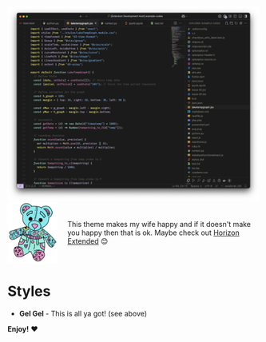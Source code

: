 <img src="./assets/gelgel.png" alt="teaser image for gel gel theme"/>

<div style="display: flex; align-items: center; justify-content: center;">
<img src='./assets/logo.png' alt='logo' width='100px' style="margin-right: 20px"/>
<div>
This theme makes my wife happy and if it doesn't make you happy then that is ok. Maybe check out <a href="https://marketplace.visualstudio.com/items?itemName=LanceWilhelm.horizon-extended">Horizon Extended</a> 😊
</div>
</div>

# Styles

- **Gel Gel** - This is all ya got! (see above)

**Enjoy!** ❤️
